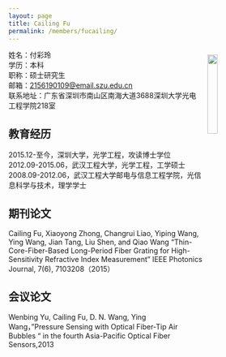 ```yaml
---
layout: page
title: Cailing Fu
permalink: /members/fucailing/
---
```


<a href="{{ site.baseurl }}/members/fucailing/">
<img src="{{ site.baseurl }}/images/fucailing-427x592.jpg" style="width: 20%; float: right; margin: 10px" />
</a>

姓名：付彩玲<br/>
学历：本科<br/>
职称：硕士研究生<br/>
邮箱：2156190109@email.szu.edu.cn<br/>
联系地址：广东省深圳市南山区南海大道3688深圳大学光电工程学院218室

##  <strong><font face="楷体">教育经历</font></strong>
2015.12-至今，深圳大学，光学工程，攻读博士学位
2012.09-2015.06，武汉工程大学，光学工程，工学硕士
2008.09-2012.06，武汉工程大学邮电与信息工程学院，光信息科学与技术，理学学士

##  <strong><font face="楷体">期刊论文</font></strong>
Cailing Fu, Xiaoyong Zhong, Changrui Liao, Yiping Wang, Ying Wang, Jian Tang, Liu Shen, and Qiao Wang
“Thin-Core-Fiber-Based Long-Period Fiber Grating for High-Sensitivity Refractive Index Measurement”
IEEE Photonics Journal, 7(6), 7103208（2015）

##  <strong><font face="楷体">会议论文</font></strong>
Wenbing Yu, Cailing Fu, D. N. Wang, Ying Wang，”Pressure Sensing with Optical Fiber-Tip Air Bubbles “ in the fourth Asia-Pacific Optical Fiber Sensors,2013

